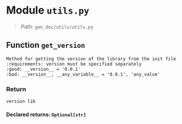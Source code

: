 # Module `utils.py`
> Path: `gen_doc/utils/utils.py`
## Function  `get_version`
```text
Method for getting the version of the library from the init file
:requirements: version must be specified separately
:good: __version__ = '0.0.1'
:bad: __version__, __any_variable__ = '0.0.1', 'any_value'
```
        
### Return
```text
version lib
```
                    
#### Declared returns: `Optional[str]`